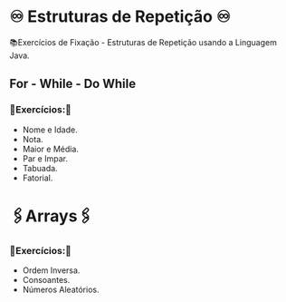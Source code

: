 # ♾ Estruturas de Repetição ♾
📚Exercícios de Fixação - Estruturas de Repetição usando a Linguagem Java.

## For - While - Do While

### 🚨Exercícios:🚨
- Nome e Idade.
- Nota.
- Maior e Média.
- Par e Impar.
- Tabuada.
- Fatorial.

# 🖇Arrays🖇

### 🚨Exercícios:🚨
- Ordem Inversa.
- Consoantes.
- Números Aleatórios.
